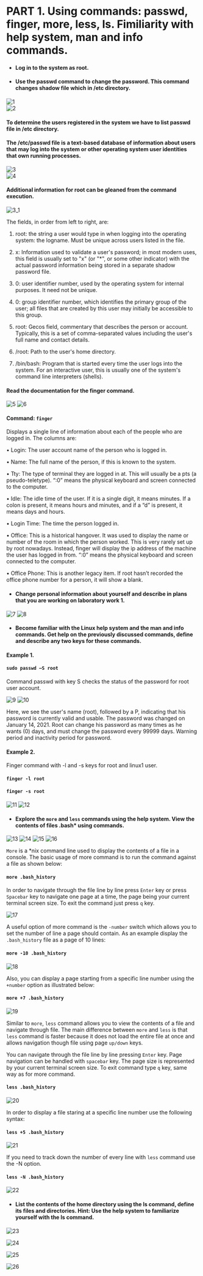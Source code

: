 # PART 1. Using commands: passwd, finger, more, less, ls. Fimiliarity with help system, man and info commands.

* #### Log in to the system as root.
* #### Use the passwd command to change the password. This command changes shadow file which in /etc directory.
![1](screenshots/1.png)  
![2](screenshots/2.png)  

#### To determine the users registered in the system we have to list passwd file in /etc directory.
#### The /etc/passwd file is a text-based database of information about users that may log into the system or other operating system user identities that own running processes.

![3](screenshots/3.png)  
![4](screenshots/4.png)  

#### Additional information for root can be gleaned from the command execution.

![3_1](screenshots/3_1.png) 

The fields, in order from left to right, are:  

1. root: the string a user would type in when logging into the operating system: the logname. Must be unique across users listed in the file.  

2. x: Information used to validate a user's password; in most modern uses, this field is usually set to "x" (or "*", or some other indicator) with the actual password information being stored in a separate shadow password file.  

3. 0: user identifier number, used by the operating system for internal purposes. It need not be unique.  

4. 0: group identifier number, which identifies the primary group of the user; all files that are created by this user may initially be accessible to this group.  

5. root: Gecos field, commentary that describes the person or account. Typically, this is a set of comma-separated values including the user's full name and contact details.  

6. /root: Path to the user's home directory.  

7. /bin/bash: Program that is started every time the user logs into the system. For an interactive user, this is usually one of the system's command line interpreters (shells).

#### Read the documentation for the finger command.  

![5](screenshots/5.png) 
![6](screenshots/6.png) 


#### Command: ```finger```  

Displays a single line of information about each of the people who are logged in. The columns are:  

•	Login: The user account name of the person who is logged in.  

•	Name: The full name of the person, if this is known to the system.  

•	Tty: The type of terminal they are logged in at. This will usually be a pts (a pseudo-teletype). “:0” means the physical keyboard and screen connected to the computer.  

•	Idle: The idle time of the user. If it is a single digit, it means minutes. If a colon is present, it means hours and minutes, and if a “d” is present, it means days and hours.  

•	Login Time: The time the person logged in.  

•	Office: This is a historical hangover. It was used to display the name or number of the room in which the person worked. This is very rarely set up by root nowadays. Instead, finger will display the ip address of the machine the user has logged in from.  “:0” means the physical keyboard and screen connected to the computer.  

•	Office Phone: This is another legacy item. If root hasn’t recorded the office phone number for a person, it will show a blank.  

* #### Change personal information about yourself and describe in plans that you are working on laboratory work 1. 

![7](screenshots/7.png) 
![8](screenshots/8.png) 


* #### Become familiar with the Linux help system and the man and info commands. Get help on the previously discussed commands, define and describe any two keys for these commands.

#### Example 1.  

#### ``` sudo passwd –S root ```  

Command passwd with key S checks the status of the password for root user account.

![9](screenshots/9.png) 
![10](screenshots/10.png) 

Here, we see the user's name (root), followed by a P, indicating that his password is currently valid and usable. The password was changed on January 14, 2021. Root can change his password as many times as he wants (0) days, and must change the password every 99999 days. Warning period and inactivity period for password.

#### Example 2.  

Finger command with -l and -s keys for root and linux1 user.

#### ``` finger -l root ```  

#### ``` finger -s root ```

![11](screenshots/11.png) 
![12](screenshots/12.png) 

* #### Explore the ```more``` and ```less``` commands using the help system. View the contents of files .bash* using commands.  

![13](screenshots/13.png) 
![14](screenshots/14.png) 
![15](screenshots/15.png) 
![16](screenshots/16.png) 

``` More ``` is a *nix command line used to display the contents of a file in a console. The basic usage of more command is to run the command against a file as shown below:

#### ```more .bash_history```

In order to navigate through the file line by line press ```Enter``` key or press ```Spacebar``` key to navigate one page at a time, the page being your current terminal screen size. To exit the command just press ```q``` key.

![17](screenshots/17.png) 

A useful option of more command is the ```-number``` switch which allows you to set the number of line a page should contain. As an example display the ```.bash_history``` file as a page of 10 lines:

#### ```more -10 .bash_history```

![18](screenshots/18.png) 

Also, you can display a page starting from a specific line number using the ```+number``` option as illustrated below:

#### ```more +7 .bash_history```

![19](screenshots/19.png) 

Similar to ```more```, ```less``` command allows you to view the contents of a file and navigate through file. The main difference between ```more``` and ```less``` is that ```less``` command is faster because it does not load the entire file at once and allows navigation though file using page ```up/down``` keys.

You can navigate through the file line by line pressing ```Enter``` key. Page navigation can be handled with ```spacebar``` key. The page size is represented by your current terminal screen size. To exit command type ```q``` key, same way as for more command.  

#### ```less .bash_history```

![20](screenshots/20.png) 

In order to display a file staring at a specific line number use the following syntax:  

#### ```less +5 .bash_history```

![21](screenshots/21.png) 

If you need to track down the number of every line with ```less``` command use the -N option.  

#### ```less -N .bash_history```

![22](screenshots/22.png) 



* #### List the contents of the home directory using the ls command, define its files and directories. Hint: Use the help system to familiarize yourself with the ls command.

![23](screenshots/23.png) 

![24](screenshots/24.png) 

![25](screenshots/25.png) 

![26](screenshots/26.png) 
